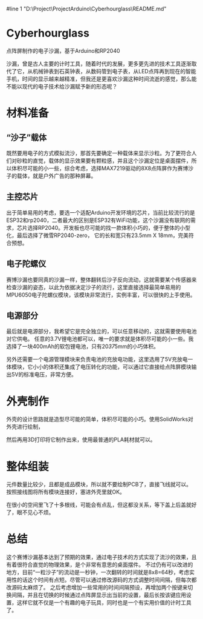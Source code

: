#line 1 "D:\\Project\\ProjectArduino\\Cyberhourglass\\README.md"
# Cyberhourglass
点阵屏制作的电子沙漏，基于Arduino和RP2040


 
沙漏，曾是古人主要的计时工具，随着时代的发展，更多更先进的技术工具逐渐取代了它，从机械钟表到石英钟表，从数码管到电子表，从LED点阵再到现在的智能手机，时间的显示越来越精准，但我还是更喜欢沙漏这种时间流逝的感觉，那么能不能以现代的电子技术给沙漏赋予新的形态呢？


# 材料准备
## “沙子”载体
既然要用电子的方式模拟流沙，那首先要确定一种载体来显示沙粒。为了更符合人们对砂粒的直觉，载体的显示效果要有颗粒感，并且这个沙漏定位是桌面摆件，所以体积尽可能的小一些，综合考虑，选择MAX7219驱动的8X8点阵屏作为赛博沙子的载体，就是户外广告的那种屏幕。
 
## 主控芯片
出于简单易用的考虑，要选一个适配Arduino开发环境的芯片，当前比较流行的是ESP32和rp2040，二者最大的区别是ESP32有WiFi功能，这个沙漏没有联网的需求，芯片选择RP2040。开发板也尽可能的找一款体积小巧的，便于整体的小型化，最后选择了微雪RP2040-zero，
它的长和宽只有23.5mm X 18mm，完美符合预想。
 
## 电子陀螺仪
赛博沙漏也要同真的沙漏一样，整体翻转后沙子反向流动，这就需要某个传感器来检查沙漏的姿态，以此为依据决定沙子的流行，这里直接选择最简单易用的MPU6050电子陀螺仪模块，该模块非常流行，实例丰富，可以很快的上手使用。
 
## 电源部分
最后就是电源部分，我希望它是完全独立的，可以任意移动的，这就需要使用电池对它供电。
任意的3.7V锂电池都可以，唯一的要求就是体积尽可能的小一些。我选择了一块400mAh的软包锂电池，只有20*37*5mm的小巧体积。
 
另外还需要一个电源管理模块来负责电池的充放电功能，这里选用了5V充放电一体模块，它小小的体积还集成了电压转化的功能，可以通过它直接给点阵屏模块输出5V的标准电压，非常方便。

# 外壳制作
外壳的设计思路就是造型尽可能的简单，体积尽可能的小巧。使用SolidWorks对外壳进行绘制， 

然后再用3D打印将它制作出来，使用最普通的PLA耗材就可以。 


# 整体组装
元件数量比较少，且都是成品模块，所以就不要绘制PCB了，直接飞线就可以。按照接线图将所有模块连接好，塞进外壳里就OK。

在很小的空间里飞了十多根线，可能会有点乱，但这都没关系，等下盖上后盖就好了，眼不见心不烦。

# 总结
这个赛博沙漏基本达到了预期的效果，通过电子技术的方式实现了流沙的效果，且有着很符合直觉的物理效果，是个非常有意思的桌面摆件。
不过仍有可以改进的地方，目前“一粒沙子”的流动是一秒钟，一次翻转的时间就是8x8=64秒，考虑实用性的话这个时间有点短。尽管可以通过修改源码的方式调整时间间隔，但每次都改源码太麻烦了。
之后考虑增加一些常用的时间间隔预设，再增加两个按键来切换间隔，并且在切换的时候通过点阵屏显示出当前的设置，最后长按该键应用设置，这样它就不仅是一个有趣的电子玩具，同时也是一个有实用价值的计时工具了。

